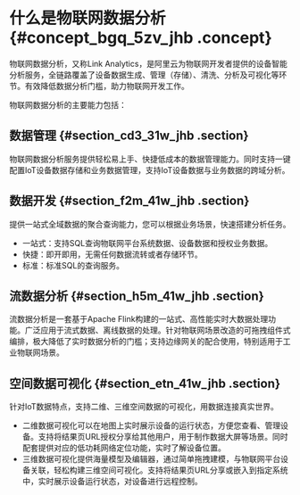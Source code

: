 # 什么是物联网数据分析 {#concept_bgq_5zv_jhb .concept}

物联网数据分析，又称Link Analytics，是阿里云为物联网开发者提供的设备智能分析服务，全链路覆盖了设备数据生成、管理（存储）、清洗、分析及可视化等环节。有效降低数据分析门槛，助力物联网开发工作。

物联网数据分析的主要能力包括：

## 数据管理 {#section_cd3_31w_jhb .section}

物联网数据分析服务提供轻松易上手、快捷低成本的数据管理能力。同时支持一键配置IoT设备数据存储和业务数据管理，支持IoT设备数据与业务数据的跨域分析。

## 数据开发 {#section_f2m_41w_jhb .section}

提供一站式全域数据的聚合查询能力，您可以根据业务场景，快速搭建分析任务。

-   一站式：支持SQL查询物联网平台系统数据、设备数据和授权业务数据。
-   快捷：即开即用，无需任何数据流转或者存储环节。
-   标准：标准SQL的查询服务。

## 流数据分析 {#section_h5m_41w_jhb .section}

流数据分析是一套基于Apache Flink构建的一站式、高性能实时大数据处理功能。广泛应用于流式数据、离线数据的处理。针对物联网场景改造的可拖拽组件式编排，极大降低了实时数据分析的门槛；支持边缘网关的配合使用，特别适用于工业物联网场景。

## 空间数据可视化 {#section_etn_41w_jhb .section}

针对IoT数据特点，支持二维、三维空间数据的可视化，用数据连接真实世界。

-   二维数据可视化可以在地图上实时展示设备的运行状态，方便您查看、管理设备。支持将结果页URL授权分享给其他用户，用于制作数据大屏等场景。同时配套提供对应的低功耗网络定位功能，实时了解设备位置。
-   三维数据可视化提供海量模型及编辑器，通过简单拖拽建模，与物联网平台设备关联，轻松构建三维空间可视化。支持将结果页URL分享或嵌入到指定系统中，实时展示设备运行状态，对设备进行远程控制。

